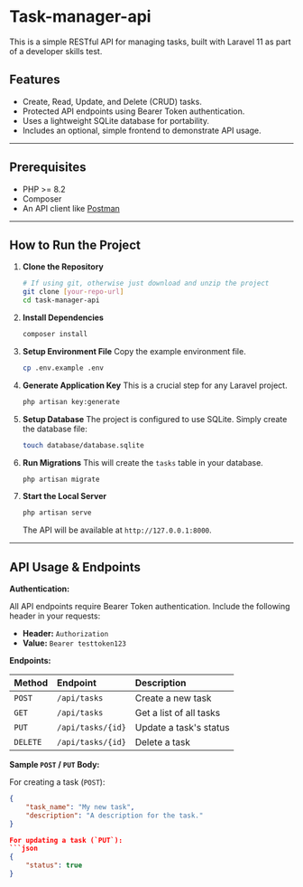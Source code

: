 # Task-manager-api

This is a simple RESTful API for managing tasks, built with Laravel 11 as part of a developer skills test.

## Features

-   Create, Read, Update, and Delete (CRUD) tasks.
-   Protected API endpoints using Bearer Token authentication.
-   Uses a lightweight SQLite database for portability.
-   Includes an optional, simple frontend to demonstrate API usage.

---

## Prerequisites

-   PHP >= 8.2
-   Composer
-   An API client like [Postman](https://www.postman.com/)

---

## How to Run the Project

1.  **Clone the Repository**

    ```bash
    # If using git, otherwise just download and unzip the project
    git clone [your-repo-url]
    cd task-manager-api
    ```

2.  **Install Dependencies**

    ```bash
    composer install
    ```

3.  **Setup Environment File**
    Copy the example environment file.

    ```bash
    cp .env.example .env
    ```

4.  **Generate Application Key**
    This is a crucial step for any Laravel project.

    ```bash
    php artisan key:generate
    ```

5.  **Setup Database**
    The project is configured to use SQLite. Simply create the database file:

    ```bash
    touch database/database.sqlite
    ```

6.  **Run Migrations**
    This will create the `tasks` table in your database.

    ```bash
    php artisan migrate
    ```

7.  **Start the Local Server**
    ```bash
    php artisan serve
    ```
    The API will be available at `http://127.0.0.1:8000`.

---

## API Usage & Endpoints

**Authentication:**

All API endpoints require Bearer Token authentication. Include the following header in your requests:

-   **Header:** `Authorization`
-   **Value:** `Bearer testtoken123`

**Endpoints:**

| Method   | Endpoint          | Description             |
| :------- | :---------------- | :---------------------- |
| `POST`   | `/api/tasks`      | Create a new task       |
| `GET`    | `/api/tasks`      | Get a list of all tasks |
| `PUT`    | `/api/tasks/{id}` | Update a task's status  |
| `DELETE` | `/api/tasks/{id}` | Delete a task           |

**Sample `POST` / `PUT` Body:**

For creating a task (`POST`):

````json
{
    "task_name": "My new task",
    "description": "A description for the task."
}

For updating a task (`PUT`):
```json
{
    "status": true
}
````
